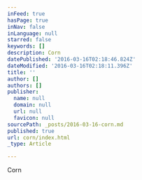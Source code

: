 ```yaml
---
inFeed: true
hasPage: true
inNav: false
inLanguage: null
starred: false
keywords: []
description: Corn
datePublished: '2016-03-16T02:18:46.824Z'
dateModified: '2016-03-16T02:18:11.396Z'
title: ''
author: []
authors: []
publisher:
  name: null
  domain: null
  url: null
  favicon: null
sourcePath: _posts/2016-03-16-corn.md
published: true
url: corn/index.html
_type: Article

---
```

Corn